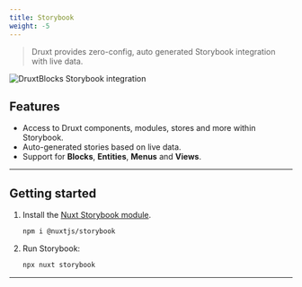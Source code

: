 ```yaml
---
title: Storybook
weight: -5
---
```


> Druxt provides zero-config, auto generated Storybook integration with live data.

![DruxtBlocks Storybook integration](/images/druxt-block-storybook.png)

## Features

* Access to Druxt components, modules, stores and more within Storybook.
* Auto-generated stories based on live data.
* Support for **Blocks**, **Entities**, **Menus** and **Views**.

* * *

## Getting started

1. Install the [Nuxt Storybook module](https://storybook.nuxtjs.org).

   ```sh
   npm i @nuxtjs/storybook
   ```

2. Run Storybook:

   ```sh
   npx nuxt storybook
   ```

* * *
